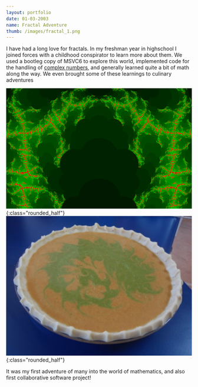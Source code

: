 ```yaml
---
layout: portfolio
date: 01-03-2003
name: Fractal Adventure
thumb: /images/fractal_1.png
---
```


I have had a long love for fractals. In my freshman year in highschool I joined forces
with a childhood conspirator to learn more about them. We used a bootleg copy of MSVC6
to explore this world, implemented code for the handling of [complex numbers](https://en.wikipedia.org/wiki/Complex_number),
and generally learned quite a bit of math along the way. We even brought some
of these learnings to culinary adventures

![alt text](/images/fractal_1.png "An early rendering"){:class="rounded_half"}
![alt text](/images/fractal_pie.jpg "Fractal pie!"){:class="rounded_half"}

It was my first adventure of many into the world of mathematics, and also
first collaborative software project!
